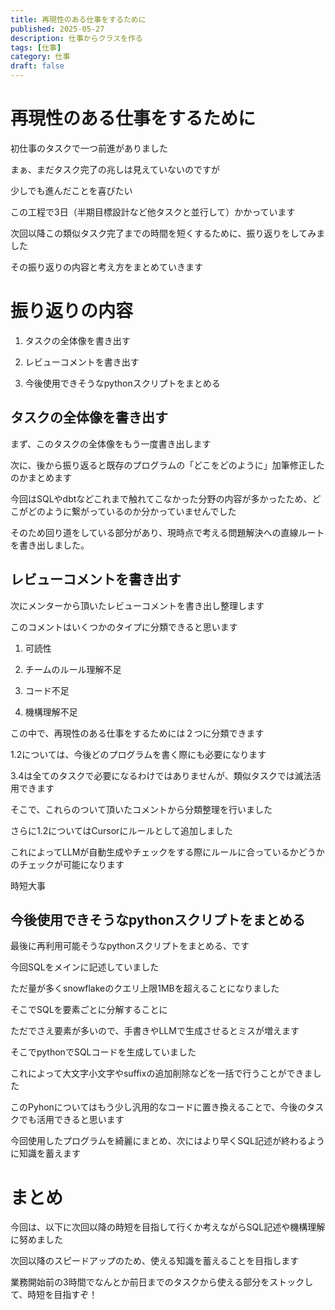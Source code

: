 ```yaml
---
title: 再現性のある仕事をするために
published: 2025-05-27
description: 仕事からクラスを作る
tags: [仕事]
category: 仕事
draft: false
---
```


# 再現性のある仕事をするために

初仕事のタスクで一つ前進がありました

まぁ、まだタスク完了の兆しは見えていないのですが

少しでも進んだことを喜びたい

この工程で3日（半期目標設計など他タスクと並行して）かかっています

次回以降この類似タスク完了までの時間を短くするために、振り返りをしてみました

その振り返りの内容と考え方をまとめていきます

# 振り返りの内容


1. タスクの全体像を書き出す

2. レビューコメントを書き出す

3. 今後使用できそうなpythonスクリプトをまとめる

## タスクの全体像を書き出す

まず、このタスクの全体像をもう一度書き出します

次に、後から振り返ると既存のプログラムの「どこをどのように」加筆修正したのかまとめます

今回はSQLやdbtなどこれまで触れてこなかった分野の内容が多かったため、どこがどのように繋がっているのか分かっていませんでした

そのため回り道をしている部分があり、現時点で考える問題解決への直線ルートを書き出しました。

## レビューコメントを書き出す

次にメンターから頂いたレビューコメントを書き出し整理します

このコメントはいくつかのタイプに分類できると思います

1. 可読性

2. チームのルール理解不足

3. コード不足

4. 機構理解不足


この中で、再現性のある仕事をするためには２つに分類できます

1.2については、今後どのプログラムを書く際にも必要になります

3.4は全てのタスクで必要になるわけではありませんが、類似タスクでは滅法活用できます

そこで、これらのついて頂いたコメントから分類整理を行いました

さらに1.2についてはCursorにルールとして追加しました

これによってLLMが自動生成やチェックをする際にルールに合っているかどうかのチェックが可能になります

時短大事

## 今後使用できそうなpythonスクリプトをまとめる

最後に再利用可能そうなpythonスクリプトをまとめる、です

今回SQLをメインに記述していました

ただ量が多くsnowflakeのクエリ上限1MBを超えることになりました

そこでSQLを要素ごとに分解することに

ただでさえ要素が多いので、手書きやLLMで生成させるとミスが増えます

そこでpythonでSQLコードを生成していました

これによって大文字小文字やsuffixの追加削除などを一括で行うことができました

このPyhonについてはもう少し汎用的なコードに置き換えることで、今後のタスクでも活用できると思います

今回使用したプログラムを綺麗にまとめ、次にはより早くSQL記述が終わるように知識を蓄えます

# まとめ

今回は、以下に次回以降の時短を目指して行くか考えながらSQL記述や機構理解に努めました

次回以降のスピードアップのため、使える知識を蓄えることを目指します

業務開始前の3時間でなんとか前日までのタスクから使える部分をストックして、時短を目指すぞ！